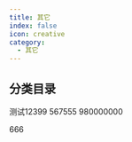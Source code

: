 ```yaml
---
title: 其它
index: false
icon: creative
category:
  - 其它
---
```


## 分类目录

测试12399
567555
980000000

666
<ArticlesMenu />
